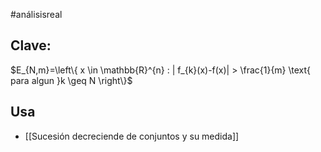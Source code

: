 #análisisreal 

## Clave:
$E_{N,m}=\left\{  x \in \mathbb{R}^{n} : | f_{k}(x)-f(x)| > \frac{1}{m} \text{ para algun }k \geq N  \right\}$

## Usa 
- [[Sucesión decreciende de conjuntos y su medida]]